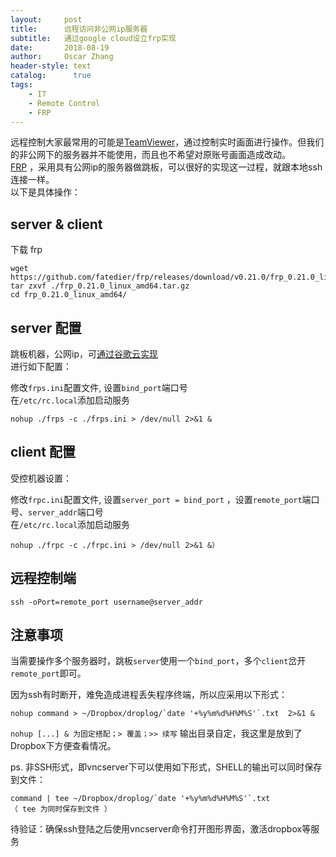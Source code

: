 ```yaml
---
layout:     post
title:      远程访问非公网ip服务器
subtitle:   通过google cloud设立frp实现
date:       2018-08-19
author:     Oscar Zhang
header-style: text
catalog:      true
tags:
    - IT
    - Remote Control
    - FRP
---
```


远程控制大家最常用的可能是[TeamViewer](https://www.teamviewer.com/cn/)，通过控制实时画面进行操作。但我们的非公网下的服务器并不能使用，而且也不希望对原账号画面造成改动。    
[FRP](https://github.com/fatedier/frp/blob/master/README_zh.md)
，采用具有公网ip的服务器做跳板，可以很好的实现这一过程，就跟本地ssh连接一样。   
以下是具体操作：

## server & client  
下载 frp

    wget https://github.com/fatedier/frp/releases/download/v0.21.0/frp_0.21.0_linux_amd64.tar.gz    
    tar zxvf ./frp_0.21.0_linux_amd64.tar.gz    
    cd frp_0.21.0_linux_amd64/

## server 配置    
跳板机器，公网ip，可[通过谷歌云实现](https://zbhoscar.github.io/2017/12/07/socks5-http-https/)  
进行如下配置：

修改`frps.ini`配置文件, 设置`bind_port`端口号  
在`/etc/rc.local`添加启动服务

    nohup ./frps -c ./frps.ini > /dev/null 2>&1 &

## client 配置    
受控机器设置：

修改`frpc.ini`配置文件, 设置`server_port = bind_port` ，设置`remote_port`端口号、`server_addr`端口号  
在`/etc/rc.local`添加启动服务

    nohup ./frpc -c ./frpc.ini > /dev/null 2>&1 &）

## 远程控制端    

    ssh -oPort=remote_port username@server_addr
    
## 注意事项

当需要操作多个服务器时，跳板`server`使用一个`bind_port`，多个`client`岔开`remote_port`即可。

因为ssh有时断开，难免造成进程丢失程序终端，所以应采用以下形式：

    nohup command > ~/Dropbox/droplog/`date '+%y%m%d%H%M%S'`.txt  2>&1 &

`nohup [...] & 为固定搭配；> 覆盖；>> 续写` 输出目录自定，我这里是放到了Dropbox下方便查看情况。  

ps. 非SSH形式，即vncserver下可以使用如下形式，SHELL的输出可以同时保存到文件：

    command | tee ~/Dropbox/droplog/`date '+%y%m%d%H%M%S'`.txt                     （ tee 为同时保存到文件 ）

待验证：确保ssh登陆之后使用vncserver命令打开图形界面，激活dropbox等服务











